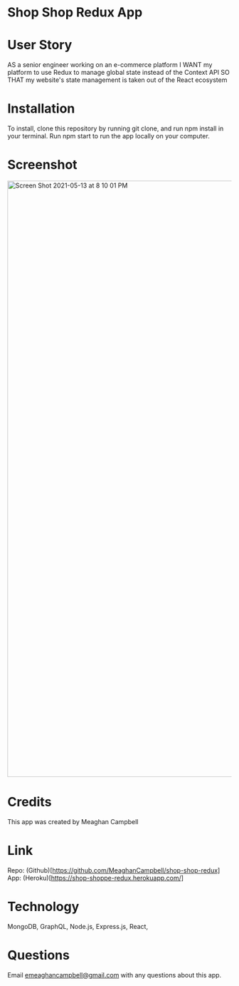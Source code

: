 # Shop Shop Redux App

# User Story
AS a senior engineer working on an e-commerce platform
I WANT my platform to use Redux to manage global state instead of the Context API
SO THAT my website's state management is taken out of the React ecosystem


# Installation
To install, clone this repository by running git clone, and run npm install in your terminal. Run npm start to run the app locally on your computer.

# Screenshot
<img width="1338" alt="Screen Shot 2021-05-13 at 8 10 01 PM" src="https://user-images.githubusercontent.com/74511935/118206181-91eec280-b427-11eb-97d1-e7769786701f.png">

# Credits
This app was created by Meaghan Campbell

# Link
Repo: (Github)[https://github.com/MeaghanCampbell/shop-shop-redux]
App: (Heroku)[https://shop-shoppe-redux.herokuapp.com/]


# Technology
MongoDB, GraphQL, Node.js, Express.js, React, 

# Questions
Email emeaghancampbell@gmail.com with any questions about this app.